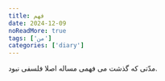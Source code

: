 ```yaml
---
title: فهم
date: 2024-12-09
noReadMore: true
tags: ['من']
categories: ['diary']
---
```

مدّتی که گذشت می فهمی مساله اصلا فلسفی نبود.